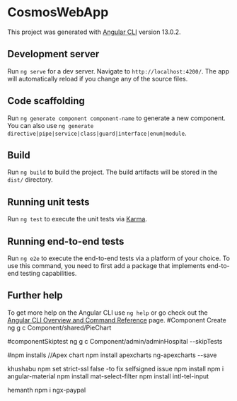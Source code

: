 # CosmosWebApp

This project was generated with [Angular CLI](https://github.com/angular/angular-cli) version 13.0.2.

## Development server

Run `ng serve` for a dev server. Navigate to `http://localhost:4200/`. The app will automatically reload if you change any of the source files.

## Code scaffolding

Run `ng generate component component-name` to generate a new component. You can also use `ng generate directive|pipe|service|class|guard|interface|enum|module`.

## Build

Run `ng build` to build the project. The build artifacts will be stored in the `dist/` directory.

## Running unit tests

Run `ng test` to execute the unit tests via [Karma](https://karma-runner.github.io).

## Running end-to-end tests

Run `ng e2e` to execute the end-to-end tests via a platform of your choice. To use this command, you need to first add a package that implements end-to-end testing capabilities.

## Further help

To get more help on the Angular CLI use `ng help` or go check out the [Angular CLI Overview and Command Reference](https://angular.io/cli) page.
#Component Create
ng g c Component/shared/PieChart

#componentSkiptest
ng g c Component/admin/adminHospital --skipTests

#npm installs
//Apex chart
npm install apexcharts ng-apexcharts --save

khushabu
npm set strict-ssl false -to fix selfsigned issue
npm install
npm i angular-material
npm install mat-select-filter
npm install intl-tel-input

hemanth
npm i ngx-paypal
